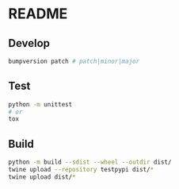 # README

## Develop

```bash
bumpversion patch # patch|minor|major
```

## Test

```bash
python -m unittest
# or
tox
```

## Build

```bash
python -m build --sdist --wheel --outdir dist/
twine upload --repository testpypi dist/*
twine upload dist/*
```
